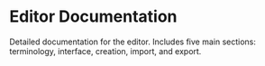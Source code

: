 # Editor Documentation
Detailed documentation for the editor.
Includes five main sections: terminology, interface, creation, import, and export.